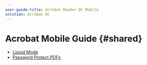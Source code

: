 ```yaml
---
user-guide-title: Acrobat Reader DC Mobile
solution: Acrobat DC
---
```


# Acrobat Mobile Guide {#shared}

+ [Liquid Mode](lmode.md)
+ [Password Protect PDFs](protect.md)
